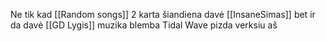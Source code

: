 Ne tik kad [[Random songs]] 2 karta šiandiena davė [[InsaneSimas]] bet ir da davė [[GD Lygis]] muzika blemba Tidal Wave pizda verksiu aš